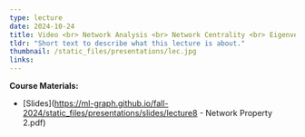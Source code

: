 ```yaml
---
type: lecture
date: 2024-10-24
title: Video <br> Network Analysis <br> Network Centrality <br> Eigenvector, PageRank
tldr: "Short text to describe what this lecture is about."
thumbnail: /static_files/presentations/lec.jpg
links: 
---
```

**Course Materials:**
- [Slides](https://ml-graph.github.io/fall-2024/static_files/presentations/slides/lecture8 - Network Property 2.pdf)
